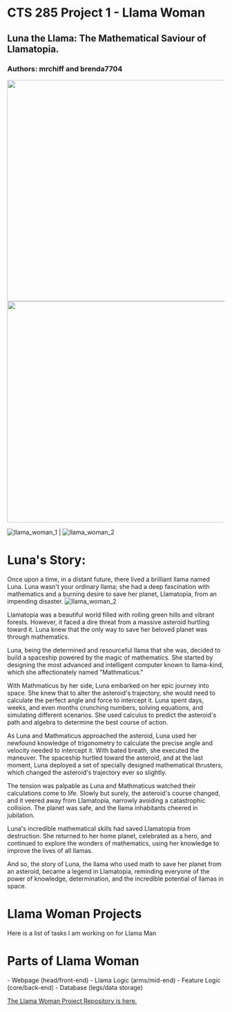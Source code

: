 # CTS 285 Project 1 - Llama Woman
## Luna the Llama: The Mathematical Saviour of Llamatopia.
### Authors: mrchiff and brenda7704

<p float="left">
  <img src="./images/llama_pics/678624_space_llama_doing_math_xl-1024-v1-0.png" width="512" />
  <img src="./images/llama_pics/678625_space_llama_doing_math_xl-1024-v1-0.png" width="512" /> 
</p>

![llama_woman_1](images/llama_pics/678624_space_llama_doing_math_xl-1024-v1-0.png)   |  ![llama_woman_2](images/llama_pics/678625_space_llama_doing_math_xl-1024-v1-0.png)

# Luna's Story:
Once upon a time, in a distant future, there lived a brilliant llama named Luna. Luna wasn't your ordinary llama; she had a deep fascination with mathematics and a burning desire to save her planet, Llamatopia, from an impending disaster.  ![llama_woman_2](images/llama_pics/678625_space_llama_doing_math_xl-1024-v1-0.png)

Llamatopia was a beautiful world filled with rolling green hills and vibrant forests. However, it faced a dire threat from a massive asteroid hurtling toward it. Luna knew that the only way to save her beloved planet was through mathematics.

Luna, being the determined and resourceful llama that she was, decided to build a spaceship powered by the magic of mathematics. She started by designing the most advanced and intelligent computer known to llama-kind, which she affectionately named "Mathmaticus."

With Mathmaticus by her side, Luna embarked on her epic journey into space. She knew that to alter the asteroid's trajectory, she would need to calculate the perfect angle and force to intercept it. Luna spent days, weeks, and even months crunching numbers, solving equations, and simulating different scenarios. She used calculus to predict the asteroid's path and algebra to determine the best course of action.

As Luna and Mathmaticus approached the asteroid, Luna used her newfound knowledge of trigonometry to calculate the precise angle and velocity needed to intercept it. With bated breath, she executed the maneuver. The spaceship hurtled toward the asteroid, and at the last moment, Luna deployed a set of specially designed mathematical thrusters, which changed the asteroid's trajectory ever so slightly.

The tension was palpable as Luna and Mathmaticus watched their calculations come to life. Slowly but surely, the asteroid's course changed, and it veered away from Llamatopia, narrowly avoiding a catastrophic collision. The planet was safe, and the llama inhabitants cheered in jubilation.

Luna's incredible mathematical skills had saved Llamatopia from destruction. She returned to her home planet, celebrated as a hero, and continued to explore the wonders of mathematics, using her knowledge to improve the lives of all llamas.

And so, the story of Luna, the llama who used math to save her planet from an asteroid, became a legend in Llamatopia, reminding everyone of the power of knowledge, determination, and the incredible potential of llamas in space.


 # Llama Woman Projects
 Here is a list of tasks I am working on for Llama Man 

 <h1>Parts of Llama Woman</h1>
 - Webpage        (head/front-end)
 - Llama Logic    (arms/mid-end)
 - Feature Logic  (core/back-end)
 - Database       (legs/data storage)

 [The Llama Woman Project Repository is here.](https://github.com/beachb7704/CTS285/tree/main/Project1/)
